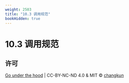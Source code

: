 ```yaml
---
weight: 2503
title: "10.3 调用规范"
bookHidden: true
---
```


# 10.3 调用规范



## 许可

[Go under the hood](https://github.com/golang-design/under-the-hood) | CC-BY-NC-ND 4.0 & MIT &copy; [changkun](https://changkun.de)
